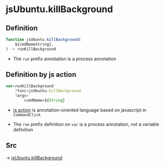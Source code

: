 # jsUbuntu.killBackground

## Definition

```js.js
function jsUbuntu.killBackground(
	${cmdNameString},
) -> runKillBackground
```

- The `run` prefix annotation is a process annotation
## Definition by js action

```js.js
var=runKillBackground
	?func=jsUbuntu.killBackground
	?args=
		&cmdName=${String}
```

- [js action](#) is annotation-oriented language based on javascript in `CommandClick`

- The `run` prefix definition on `var` is a process annotation, not a variable definition

## Src

-> [jsUbuntu.killBackground](https://github.com/puutaro/CommandClick/blob/master/app/src/main/java/com/puutaro/commandclick/fragment_lib/terminal_fragment/js_interface/JsUbuntu.kt#L129)


